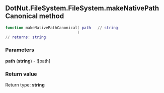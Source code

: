 ## DotNut.FileSystem.FileSystem.makeNativePathCanonical method


```lua
function makeNativePathCanonical( path   // string
                                )
// returns: string
```


### Parameters

**path** (**string**) - ![path]

### Return value

Return type: **string**

